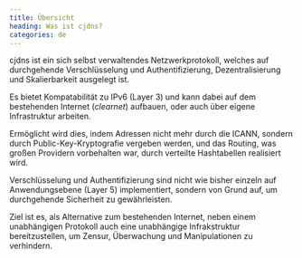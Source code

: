 ```yaml
---
title: Übersicht
heading: Was ist cjdns?
categories: de
---
```

cjdns ist ein sich selbst verwaltendes Netzwerkprotokoll, welches auf durchgehende Verschlüsselung und Authentifizierung, Dezentralisierung und Skalierbarkeit ausgelegt ist.

Es bietet Kompatabilität zu IPv6 (Layer 3) und kann dabei auf dem bestehenden Internet (*clearnet*) aufbauen, oder auch über eigene Infrastruktur arbeiten.

Ermöglicht wird dies, indem Adressen nicht mehr durch die ICANN, sondern durch Public-Key-Kryptografie vergeben werden, und das Routing, was großen Providern vorbehalten war, durch verteilte Hashtabellen realisiert wird.

Verschlüsselung und Authentifizierung sind nicht wie bisher einzeln auf Anwendungsebene (Layer 5) implementiert, sondern von Grund auf, um durchgehende Sicherheit zu gewährleisten.

Ziel ist es, als Alternative zum bestehenden Internet, neben einem unabhängigen Protokoll auch eine unabhängige Infrakstruktur bereitzustellen, um Zensur, Überwachung und Manipulationen zu verhindern.
